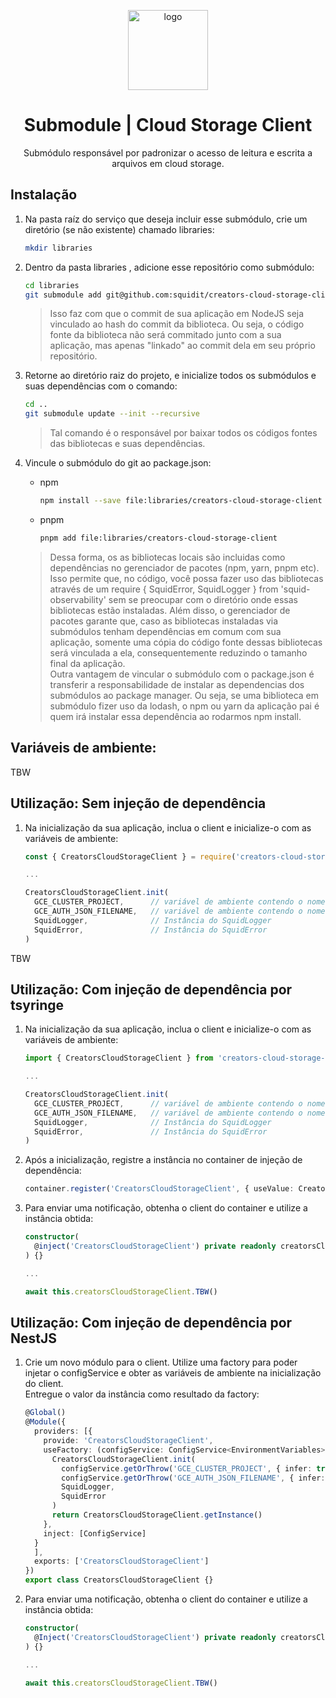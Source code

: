 <p align="center">
    <img 
    src="https://img.icons8.com/?size=128&format=png&color=737373&id=43453"
    width="128px" 
    align="center" 
    alt="logo" 
    />
    <h1 align="center">Submodule | Cloud Storage Client</h1>
    <p align="center">Submódulo responsável por padronizar o acesso de leitura e escrita a arquivos em cloud storage.</p>
</p>

## Instalação
1. Na pasta raíz do serviço que deseja incluir esse submódulo, crie um diretório (se não existente) chamado libraries:
    ```bash
    mkdir libraries
    ```

2. Dentro da pasta libraries , adicione esse repositório como submódulo:

    ```bash
    cd libraries
    git submodule add git@github.com:squidit/creators-cloud-storage-client.git
    ```

    > Isso faz com que o commit de sua aplicação em NodeJS seja vinculado ao hash do commit da biblioteca. Ou seja, o código fonte da biblioteca não será commitado junto com a sua aplicação, mas apenas "linkado" ao commit dela em seu próprio repositório.

3. Retorne ao diretório raiz do projeto, e inicialize todos os submódulos e suas dependências com o comando:

    ```bash
    cd ..
    git submodule update --init --recursive
    ```
    > Tal comando é o responsável por baixar todos os códigos fontes das bibliotecas e suas dependências.

4. Vincule o submódulo do git ao package.json:

    * npm
        ```bash
        npm install --save file:libraries/creators-cloud-storage-client
        ```
    * pnpm
        ```bash
        pnpm add file:libraries/creators-cloud-storage-client
        ```

    > Dessa forma, os as bibliotecas locais são incluidas como dependências no gerenciador de pacotes (npm, yarn, pnpm etc). Isso permite que, no código, você possa fazer uso das bibliotecas através de um require { SquidError, SquidLogger } from 'squid-observability' sem se preocupar com o diretório onde essas bibliotecas estão instaladas. Além disso, o gerenciador de pacotes garante que, caso as bibliotecas instaladas via submódulos tenham dependências em comum com sua aplicação, somente uma cópia do código fonte dessas bibliotecas será vinculada a ela, consequentemente reduzindo o tamanho final da aplicação.  
    > Outra vantagem de vincular o submódulo com o package.json é transferir a responsabilidade de instalar as dependencias dos submódulos ao package manager. Ou seja, se uma biblioteca em submódulo fizer uso da lodash, o npm ou yarn da aplicação pai é quem irá instalar essa dependência ao rodarmos npm install.

## Variáveis de ambiente:
TBW


## Utilização: Sem injeção de dependência
1. Na inicialização da sua aplicação, inclua o client e inicialize-o com as variáveis de ambiente:
    ```ts
    const { CreatorsCloudStorageClient } = require('creators-cloud-storage-client')

    ...

    CreatorsCloudStorageClient.init(
      GCE_CLUSTER_PROJECT,      // variável de ambiente contendo o nome do projeto do GCP
      GCE_AUTH_JSON_FILENAME,   // variável de ambiente contendo o nome do arquivo de credenciais
      SquidLogger,              // Instância do SquidLogger
      SquidError,               // Instância do SquidError
    )
    ```

TBW

## Utilização: Com injeção de dependência por tsyringe
1. Na inicialização da sua aplicação, inclua o client e inicialize-o com as variáveis de ambiente:
    ```typescript
    import { CreatorsCloudStorageClient } from 'creators-cloud-storage-client'

    ...

    CreatorsCloudStorageClient.init(
      GCE_CLUSTER_PROJECT,      // variável de ambiente contendo o nome do projeto do GCP
      GCE_AUTH_JSON_FILENAME,   // variável de ambiente contendo o nome do arquivo de credenciais
      SquidLogger,              // Instância do SquidLogger
      SquidError,               // Instância do SquidError
    )
    ```
1. Após a inicialização, registre a instância no container de injeção de dependência:
    ```ts
    container.register('CreatorsCloudStorageClient', { useValue: CreatorsCloudStorageClient.getInstance() })
    ```

1. Para enviar uma notificação, obtenha o client do container e utilize a instância obtida:
    ```ts
    constructor(
      @inject('CreatorsCloudStorageClient') private readonly creatorsCloudStorageClient: CreatorsCloudStorageClient
    ) {}

    ...

    await this.creatorsCloudStorageClient.TBW()
    ```


## Utilização: Com injeção de dependência por NestJS
1. Crie um novo módulo para o client.
Utilize uma factory para poder injetar o configService e obter as variáveis de ambiente na inicialização do client.  
Entregue o valor da instância como resultado da factory:
    ```ts
    @Global()
    @Module({
      providers: [{
        provide: 'CreatorsCloudStorageClient',
        useFactory: (configService: ConfigService<EnvironmentVariables>) => {
          CreatorsCloudStorageClient.init(
            configService.getOrThrow('GCE_CLUSTER_PROJECT', { infer: true }),
            configService.getOrThrow('GCE_AUTH_JSON_FILENAME', { infer: true }),
            SquidLogger,
            SquidError
          )
          return CreatorsCloudStorageClient.getInstance()
        },
        inject: [ConfigService]
      }
      ],
      exports: ['CreatorsCloudStorageClient']
    })
    export class CreatorsCloudStorageClient {}
    ```

1. Para enviar uma notificação, obtenha o client do container e utilize a instância obtida:
    ```ts
    constructor(
      @Inject('CreatorsCloudStorageClient') private readonly creatorsCloudStorageClient: CreatorsCloudStorageClient
    ) {}

    ...

    await this.creatorsCloudStorageClient.TBW()
    ```